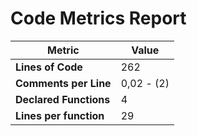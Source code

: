 # Code Metrics Report

| Metric                          | Value       |
|---------------------------------|-------------|
| **Lines of Code**               | 262         |
| **Comments per Line**           | 0,02 - (2)  |
| **Declared Functions**          | 4           |
| **Lines per function**          | 29          |


